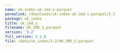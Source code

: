 ```yaml
---
name: uk-index-uk-imd-s-parquet
permalink: /downloads/uk-index-uk-imd-s-parquet/3_2
package: uk_index
title: uk_imd_s
filename: UK_IMD_S.parquet
version: '3.2'
full_version: 3.2.0
file: /data/uk_index/3.2/UK_IMD_S.parquet
---
```

